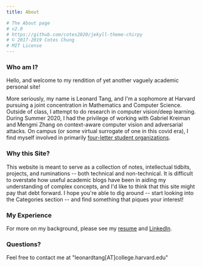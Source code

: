 ```yaml
---
title: About

# The About page
# v2.0
# https://github.com/cotes2020/jekyll-theme-chirpy
# © 2017-2019 Cotes Chung
# MIT License
---
```


### **Who am I?**

Hello, and welcome to my rendition of yet another vaguely academic personal site!

More seriously, my name is Leonard Tang, and I'm a sophomore at Harvard pursuing a joint concentration in Mathematics and Computer Science. Outside of class, I attempt to do research in computer vision/deep learning. During Summer 2020, I had the privilege of working with Gabriel Kreiman and Mengmi Zhang on context-aware computer vision and adversarial attacks. On campus (or some virtual surrogate of one in this covid era), I find myself involved in primarily [four-letter student organizations](https://www.harvardconsulting.org/).  

### **Why this Site?**

This website is meant to serve as a collection of notes, intellectual tidbits, projects, and ruminations -- both technical and non-technical. It is difficult to overstate how useful academic blogs have been in aiding my understanding of complex concepts, and I'd like to think that this site might pay that debt forward. I hope you're able to dig around -- start looking into the Categories section -- and find something that piques your interest!

### **My Experience**

For more on my background, please see my [resume](../../assets/Leonard-Tang-Resume.pdf) and [LinkedIn](https://www.linkedin.com/in/leonard-tang/).

### **Questions?**

Feel free to contact me at "leonardtang[AT]college.harvard.edu"
